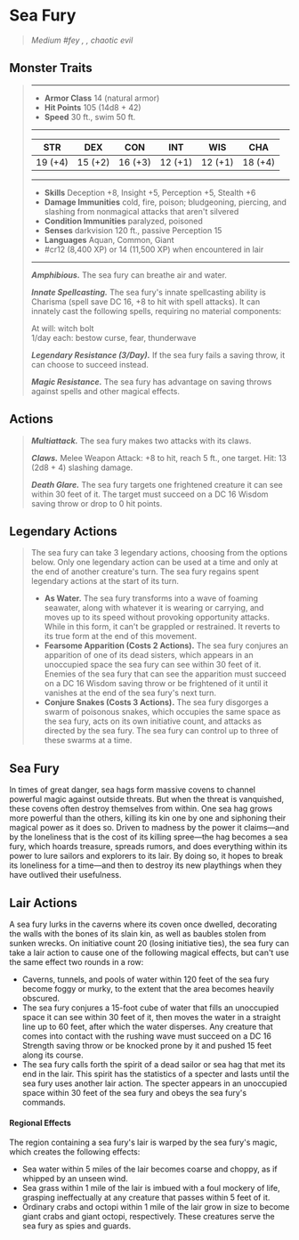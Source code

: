 # Sea Fury
>*Medium #fey , , chaotic evil*
## Monster Traits
>___
>- **Armor Class** 14 (natural armor)
>- **Hit Points** 105 (14d8 + 42)
>- **Speed** 30 ft., swim 50 ft.
>___
>|STR|DEX|CON|INT|WIS|CHA|
>|:---:|:---:|:---:|:---:|:---:|:---:|
>|19 (+4)|15 (+2)|16 (+3)|12 (+1)|12 (+1)|18 (+4)|
>___
>- **Skills** Deception +8, Insight +5, Perception +5, Stealth +6
>- **Damage Immunities** cold, fire, poison; bludgeoning, piercing, and slashing from nonmagical attacks that aren't silvered
>- **Condition Immunities** paralyzed, poisoned
>- **Senses** darkvision 120 ft., passive Perception 15
>- **Languages** Aquan, Common, Giant
>- #cr12 (8,400 XP) or 14 (11,500 XP) when encountered in lair
>___
>***Amphibious.*** The sea fury can breathe air and water.  
>
>***Innate Spellcasting.*** The sea fury's innate spellcasting ability is Charisma (spell save DC 16, +8 to hit with spell attacks). It can innately cast the following spells, requiring no material components:  
>
>At will: witch bolt  
>1/day each: bestow curse, fear, thunderwave  
>
>
>***Legendary Resistance (3/Day).*** If the sea fury fails a saving throw, it can choose to succeed instead.  
>
>***Magic Resistance.*** The sea fury has advantage on saving throws against spells and other magical effects.  
>
## Actions
>***Multiattack.*** The sea fury makes two attacks with its claws.  
>
>***Claws.*** Melee Weapon Attack: +8 to hit, reach 5 ft., one target. Hit: 13 (2d8 + 4) slashing damage.  
>
>***Death Glare.*** The sea fury targets one frightened creature it can see within 30 feet of it. The target must succeed on a DC 16 Wisdom saving throw or drop to 0 hit points.  
>
## Legendary Actions
>The sea fury can take 3 legendary actions, choosing from the options below. Only one legendary action can be used at a time and only at the end of another creature's turn. The sea fury regains spent legendary actions at the start of its turn.
>
>- **As Water.** The sea fury transforms into a wave of foaming seawater, along with whatever it is wearing or carrying, and moves up to its speed without provoking opportunity attacks. While in this form, it can't be grappled or restrained. It reverts to its true form at the end of this movement.
>- **Fearsome Apparition (Costs 2 Actions).** The sea fury conjures an apparition of one of its dead sisters, which appears in an unoccupied space the sea fury can see within 30 feet of it. Enemies of the sea fury that can see the apparition must succeed on a DC 16 Wisdom saving throw or be frightened of it until it vanishes at the end of the sea fury's next turn.
>- **Conjure Snakes (Costs 3 Actions).** The sea fury disgorges a swarm of poisonous snakes, which occupies the same space as the sea fury, acts on its own initiative count, and attacks as directed by the sea fury. The sea fury can control up to three of these swarms at a time.
## Sea Fury
In times of great danger, sea hags form massive covens to channel powerful magic against outside threats. But when the threat is vanquished, these covens often destroy themselves from within. One sea hag grows more powerful than the others, killing its kin one by one and siphoning their magical power as it does so.
Driven to madness by the power it claims—and by the loneliness that is the cost of its killing spree—the hag becomes a sea fury, which hoards treasure, spreads rumors, and does everything within its power to lure sailors and explorers to its lair. By doing so, it hopes to break its loneliness for a time—and then to destroy its new playthings when they have outlived their usefulness.
## Lair Actions
A sea fury lurks in the caverns where its coven once dwelled, decorating the walls with the bones of its slain kin, as well as baubles stolen from sunken wrecks.
On initiative count 20 (losing initiative ties), the sea fury can take a lair action to cause one of the following magical effects, but can't use the same effect two rounds in a row:
- Caverns, tunnels, and pools of water within 120 feet of the sea fury become foggy or murky, to the extent that the area becomes heavily obscured.
- The sea fury conjures a 15-foot cube of water that fills an unoccupied space it can see within 30 feet of it, then moves the water in a straight line up to 60 feet, after which the water disperses. Any creature that comes into contact with the rushing wave must succeed on a DC 16 Strength saving throw or be knocked prone by it and pushed 15 feet along its course.
- The sea fury calls forth the spirit of a dead sailor or sea hag that met its end in the lair. This spirit has the statistics of a specter and lasts until the sea fury uses another lair action. The specter appears in an unoccupied space within 30 feet of the sea fury and obeys the sea fury's commands.
#### Regional Effects
The region containing a sea fury's lair is warped by the sea fury's magic, which creates the following effects:
- Sea water within 5 miles of the lair becomes coarse and choppy, as if whipped by an unseen wind.
- Sea grass within 1 mile of the lair is imbued with a foul mockery of life, grasping ineffectually at any creature that passes within 5 feet of it.
- Ordinary crabs and octopi within 1 mile of the lair grow in size to become giant crabs and giant octopi, respectively. These creatures serve the sea fury as spies and guards.